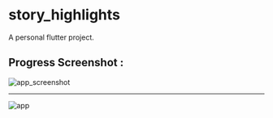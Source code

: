 # story_highlights

A personal flutter project.


## Progress Screenshot :

![app_screenshot](https://user-images.githubusercontent.com/35481593/179498216-d414f173-7fef-4472-9b51-fa3e775e2c15.jpg)


_____________________________________________________________________________

![app](https://user-images.githubusercontent.com/35481593/179497531-6d14093e-e673-4927-bbc2-a6744731a015.gif)
